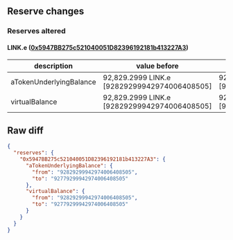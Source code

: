 ## Reserve changes

### Reserves altered

#### LINK.e ([0x5947BB275c521040051D82396192181b413227A3](https://snowtrace.io/address/0x5947BB275c521040051D82396192181b413227A3))

| description | value before | value after |
| --- | --- | --- |
| aTokenUnderlyingBalance | 92,829.2999 LINK.e [92829299942974006408505] | 92,779.2999 LINK.e [92779299942974006408505] |
| virtualBalance | 92,829.2999 LINK.e [92829299942974006408505] | 92,779.2999 LINK.e [92779299942974006408505] |


## Raw diff

```json
{
  "reserves": {
    "0x5947BB275c521040051D82396192181b413227A3": {
      "aTokenUnderlyingBalance": {
        "from": "92829299942974006408505",
        "to": "92779299942974006408505"
      },
      "virtualBalance": {
        "from": "92829299942974006408505",
        "to": "92779299942974006408505"
      }
    }
  }
}
```